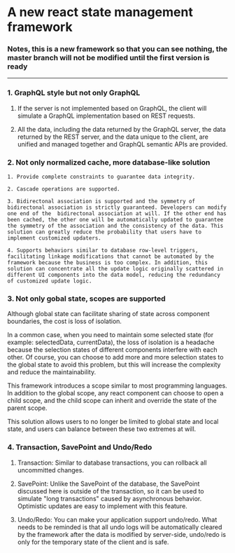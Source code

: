 # A new react state management framework

### Notes, this is a new framework so that you can see nothing, the master branch will not be modified until the first version is ready

------

### 1. GraphQL style but not only GraphQL
   
   1. If the server is not implemented based on GraphQL, the client will simulate a GraphQL implementation based on REST requests.

   2. All the data, including the data returned by the GraphQL server, the data returned by the REST server, and the data unique to the client, are unified and managed together and GraphQL semantic APIs are provided.

### 2. Not only normalized cache, more database-like solution

    1. Provide complete constraints to guarantee data integrity.

    2. Cascade operations are supported.

    3. Bidirectonal association is supported and the symmetry of bidirectonal association is strictly guaranteed. Developers can modify one end of the  bidirectonal association at will. If the other end has been cached, the other one will be automatically updated to guarantee the symmetry of the association and the consistency of the data. This solution can greatly reduce the probability that users have to implement customized updaters.

    4. Supports behaviors similar to database row-level triggers, facilitating linkage modifications that cannot be automated by the framework because the business is too complex. In addition, this solution can concentrate all the update logic originally scattered in different UI components into the data model, reducing the redundancy of customized update logic.

### 3. Not only gobal state, scopes are supported

Although global state can facilitate sharing of state across component boundaries, the cost is loss of isolation.

In a common case, when you need to maintain some selected state (for example: selectedData, currentData), the loss of isolation is a headache because the selection states of different components interfere with each other. Of course, you can choose to add more and more selection states to the global state to avoid this problem, but this will increase the complexity and reduce the maintainability.

This framework introduces a scope similar to most programming languages. In addition to the global scope, any react component can choose to open a child scope, and the child scope can inherit and override the state of the parent scope.

This solution allows users to no longer be limited to global state and local state, and users can balance between these two extremes at will.

### 4. Transaction, SavePoint and Undo/Redo

   1. Transaction: Similar to database transactions, you can rollback all uncommitted changes.

   2. SavePoint: Unlike the SavePoint of the database, the SavePoint discussed here is outside of the transaction, so it can be used to simulate "long transactions" caused by asynchronous behavior.  Optimistic updates are easy to implement with this feature.

   3. Undo/Redo: You can make your application support undo/redo. What needs to be reminded is that all undo logs will be automatically cleared by the framework after the data is modified by server-side, undo/redo is only for the temporary state of the client and is safe.

